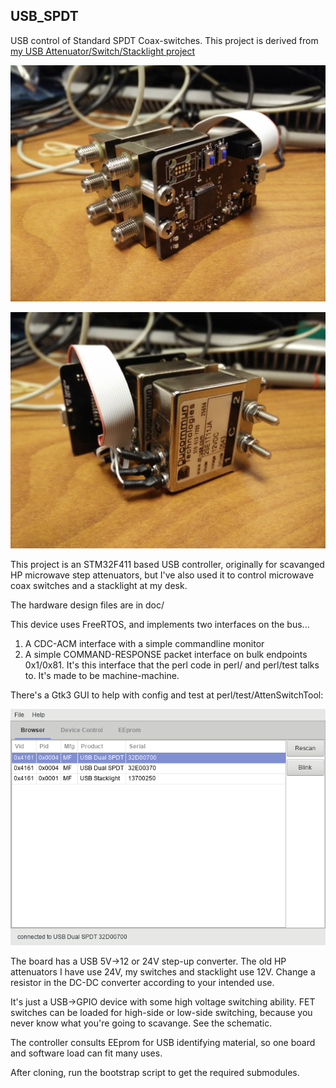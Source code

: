 ## USB_SPDT

USB control of Standard SPDT Coax-switches. This project is derived from
[my USB Attenuator/Switch/Stacklight project](https://github.com/mikef5410/USB_Attenuator_Switch_Stacklight)

![USB Dual Microwave Coax Switches](/doc/DualSPDT_Front.jpg)


![USB Dual Microwave Coax Switches](/doc/DualSPDT_Back.jpg)


This project is an STM32F411 based USB controller, originally for scavanged HP
microwave step attenuators, but I've also used it to control microwave coax
switches and a stacklight at my desk.

The hardware design files are in doc/

This device uses FreeRTOS, and implements two interfaces on the bus...

1. A CDC-ACM interface with a simple commandline monitor
2. A simple COMMAND-RESPONSE packet interface on bulk endpoints 0x1/0x81. It's
this interface that the perl code in perl/ and perl/test talks to. It's made to
be machine-machine.

There's a Gtk3 GUI to help with config and test at perl/test/AttenSwitchTool:

![AttenSwitchTool screenshot](/doc/Screenshot_AttenSwitchTool.png)

The board has a USB 5V->12 or 24V step-up converter. The old HP attenuators I
have use 24V, my switches and stacklight use 12V. Change a resistor in the
DC-DC converter according to your intended use.

It's just a USB->GPIO device with some high voltage switching ability. FET
switches can be loaded for high-side or low-side switching, because you never
know what you're going to scavange. See the schematic.

The controller consults EEprom for USB identifying material, so one board and
software load can fit many uses.

After cloning, run the bootstrap script to get the required submodules.
